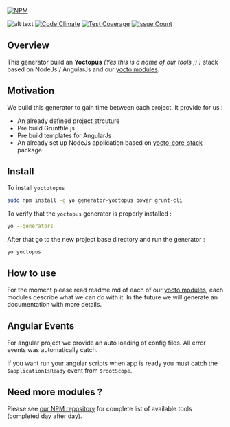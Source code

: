 [![NPM](https://nodei.co/npm/yoctopus-generator.png?downloads=true&downloadRank=true&stars=true)](https://nodei.co/npm/yoctopus-generator/)

![alt text](https://david-dm.org/yoctore/yoctopus-generator.svg "Dependencies Status")
[![Code Climate](https://codeclimate.com/github/yoctore/yoctopus-generator/badges/gpa.svg)](https://codeclimate.com/github/yoctore/yoctopus-generator)
[![Test Coverage](https://codeclimate.com/github/yoctore/yoctopus-generator/badges/coverage.svg)](https://codeclimate.com/github/yoctore/yoctopus-generator/coverage)
[![Issue Count](https://codeclimate.com/github/yoctore/yoctopus-generator/badges/issue_count.svg)](https://codeclimate.com/github/yoctore/yoctopus-generator)

## Overview

This generator build an **Yoctopus** *(Yes this is a name of our tools ;) )* stack based on NodeJs / AngularJs and our [yocto modules](https://www.npmjs.com/~yocto).

## Motivation

We build this generator to gain time between each project. It provide for us : 

- An already defined project strcuture
- Pre build Gruntfile.js
- Pre build templates for AngularJs
- An already set up NodeJs application based on [yocto-core-stack](https://www.npmjs.com/package/yocto-core-stack) package

## Install

To install `yoctotopus`

```bash
sudo npm install -g yo generator-yoctopus bower grunt-cli
```

To verify that the `yoctopus` generator is properly installed :

```bash
yo --generators
```

After that go to the new project base directory and run the generator :

```bash
yo yoctopus
```

## How to use

For the moment please read readme.md of each of our [yocto modules](https://www.npmjs.com/~yocto), each modules describe what we can do with it.
In the future we will generate an documentation with more details.


## Angular Events

For angular project we provide an auto loading of config files.
All error events was automatically catch.

If you want run your angular scripts when app is ready you must catch the `$applicationIsReady` event from `$rootScope`.

## Need more modules ?

Please see [our NPM repository](https://www.npmjs.com/~yocto) for complete list of available tools (completed day after day).


